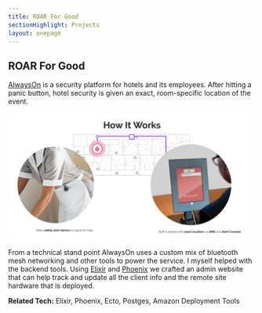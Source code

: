 ```yaml
---
title: ROAR For Good
sectionHighlight: Projects
layout: onepage
---
```


## ROAR For Good

[AlwaysOn](https://www.roarforgood.com/) is a security platform for hotels and its employees. After hitting a panic button, hotel security is given an exact, room-specific location of the event. 

![AlwaysOn](roar.png "AlwaysOn")

From a technical stand point AlwaysOn uses a custom mix of bluetooth mesh networking and other tools to power the service. I myself helped with the backend tools. Using [Elixir](https://elixir-lang.org/) and [Phoenix](https://www.phoenixframework.org/) we crafted an admin website that can help track and update all the client info and the remote site hardware that is deployed.

**Related Tech:** Elixir, Phoenix, Ecto, Postges, Amazon Deployment Tools